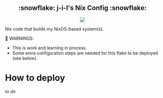 <h2 align="center">:snowflake: j-i-l's Nix Config :snowflake:</h2>

<p align="center">
    <a href="https://nixos.org/">
        <img src="https://img.shields.io/badge/NixOS-23.11-informational.svg?style=for-the-badge&logo=nixos&color=F2CDCD&logoColor=D9E0EE&labelColor=302D41"></a>
  </a>
</p>

Nix code that builds my NixOS-based system(s).


🔴 WARNINGS:

- This is work and learning in process.
- Some extra configuration steps are needed for this flake to be deployed (see below).

# How to deploy

_to do_
